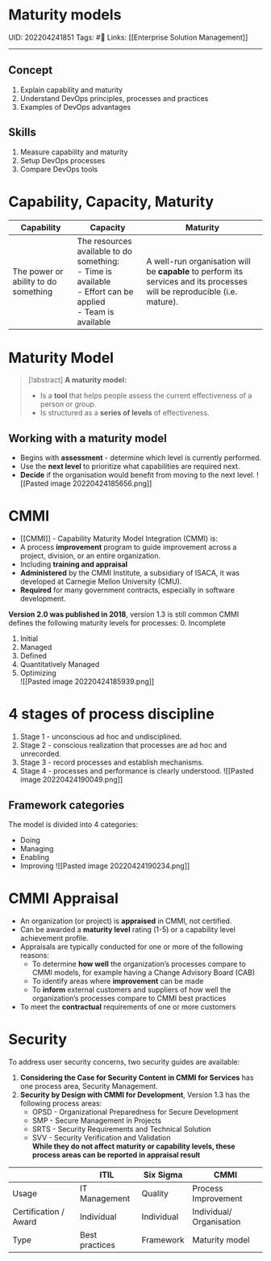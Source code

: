 # Maturity models
UID: 202204241851
Tags: #🌲 
Links: [[Enterprise Solution Management]]

-----
## Concept
1. Explain capability and maturity
2. Understand DevOps principles, processes and practices
3. Examples of DevOps advantages

## Skills
1. Measure capability and maturity
2. Setup DevOps processes
3. Compare DevOps tools

# Capability, Capacity, Maturity
| Capability                           | Capacity                                                                                                              | Maturity                                                                                                                  |
| ------------------------------------ | --------------------------------------------------------------------------------------------------------------------- | ------------------------------------------------------------------------------------------------------------------------- |
| The power or ability to do something | The resources available to do something:<br/>- Time is available <br/>- Effort can be applied<br/>- Team is available | A well-run organisation will be **capable** to perform its services and its processes will be reproducible (i.e. mature). |

# Maturity Model
> [!abstract] **A maturity model:**
> 
> -   Is a **tool** that helps people assess the current effectiveness of a person or group.
> -   Is structured as a **series of levels** of effectiveness.
> 
## Working with a maturity model
-   Begins with **assessment** - determine which level is currently performed. 
-   Use the **next level** to prioritize what capabilities are required next. 
-   **Decide** if the organisation would benefit from moving to the next level.
![[Pasted image 20220424185656.png]]
# CMMI
-   [[CMMI]] - Capability Maturity Model Integration (CMMI) is:
-   A process **improvement** program to guide improvement across a project, division, or an entire organization.
-   Including **training and appraisal**
-   **Administered** by the CMMI Institute, a subsidiary of ISACA, it was developed at Carnegie Mellon University (CMU). 
-   **Required** for many government contracts, especially in software development.

**Version 2.0 was published in 2018**, version 1.3 is still common
CMMI defines the following maturity levels for processes: 
0. Incomplete
1. Initial
2. Managed
3. Defined
4. Quantitatively Managed
5. Optimizing  
![[Pasted image 20220424185939.png]]

# 4 stages of process discipline
1. Stage 1 - unconscious ad hoc and undisciplined.
2. Stage 2 - conscious realization that processes are ad hoc and unrecorded.
3. Stage 3 - record processes and establish mechanisms.
4. Stage 4 - processes and performance is clearly understood.
![[Pasted image 20220424190049.png]]

## Framework categories
The model is divided into 4 categories:
-   Doing
-   Managing
-   Enabling
-   Improving
 ![[Pasted image 20220424190234.png]]

# CMMI Appraisal
-   An organization (or project) is **appraised** in CMMI, not certified.
-   Can be awarded a **maturity level** rating (1-5) or a capability level achievement profile.
-   Appraisals are typically conducted for one or more of the following reasons:
	-   To determine **how well** the organization’s processes compare to CMMI models, for example having a Change Advisory Board (CAB) 
	-   To identify areas where **improvement** can be made
	-   To **inform** external customers and suppliers of how well the organization’s processes compare to CMMI best practices
-   To meet the **contractual** requirements of one or more customers

# Security
To address user security concerns, two security guides are available:
1.  **Considering the Case for Security Content in CMMI for Services** has one process area, Security Management.
2.  **Security by Design with CMMI for Development**, Version 1.3 has the following process areas:
	-   OPSD - Organizational Preparedness for Secure Development
	-   SMP - Secure Management in Projects
	-   SRTS - Security Requirements and Technical Solution
	-   SVV - Security Verification and Validation  
**While they do not affect maturity or capability levels, these process areas can be reported in appraisal result**

|                       | ITIL           | Six Sigma  | CMMI                     |
| --------------------- | -------------- | ---------- | ------------------------ |
| Usage                 | IT Management  | Quality    | Process Improvement      |
| Certification / Award | Individual     | Individual | Individual/ Organisation |
| Type                  | Best practices | Framework  | Maturity model           |

